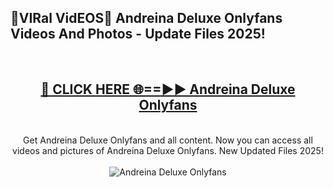 <h2>🔴VIRal VidEOS🔴 Andreina Deluxe Onlyfans Videos And Photos - Update Files 2025!</h2>
<br>
<div align="center">
<h2><a href="https://virallinks.top/odZfE0" rel="nofollow">🔴 CLICK HERE 🌐==►► Andreina Deluxe Onlyfans</a></h2>
<br>
Get Andreina Deluxe Onlyfans and all content. Now you can access all videos and pictures of Andreina Deluxe Onlyfans. New Updated Files 2025!
<br>
<br>
<a href="https://virallinks.top/odZfE0" rel="nofollow" data-target="animated-image.originalLink"><img src="https://i.imgur.com/dJHk4Zq.gif)" alt="Andreina Deluxe Onlyfans" style="max-width: 100%; display: inline-block;" data-target="animated-image.originalImage"></a>
</div>
<br>

